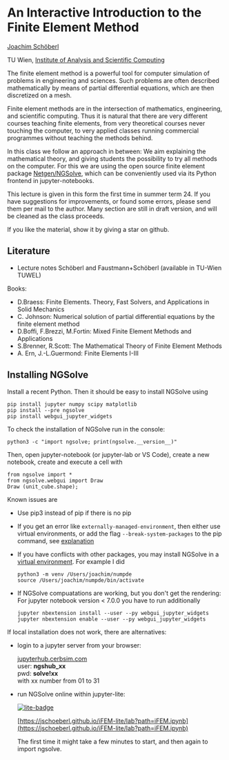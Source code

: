 # An Interactive Introduction to the Finite Element Method


[Joachim Schöberl](https://www.asc.tuwien.ac.at/~schoeberl)

TU Wien, [Institute of Analysis and Scientific Computing](https://www.tuwien.at/en/mg/asc)

The finite element method is a powerful tool for computer simulation of problems in engineering and sciences.
Such problems are often described mathematically by means of partial
differential equations, which are then discretized on a mesh.

Finite element methods are in the intersection of mathematics,
engineering, and scientific computing. Thus it is natural that there
are very different courses teaching finite elements, from very
theoretical courses never touching the computer, to very applied
classes running commercial programmes without teaching the methods
behind.

In this class we follow an approach in between: We aim explaining the
mathematical theory, and giving students the possibility to try all
methods on the computer. For this we are using the open source finite
element package [Netgen/NGSolve](https://www.ngsolve.org), which can be conveniently used via its
Python frontend in jupyter-notebooks.

This lecture is given in this form the first time in summer term 24.
If you have suggestions for improvements, or found some errors, please send them per mail
to the author.
Many section are still in draft version, and will be cleaned as the class proceeds.

If you like the material, show it by giving a star on github.


## Literature

* Lecture notes Schöberl and Faustmann+Schöberl (available in TU-Wien TUWEL)

Books:

* D.Braess: Finite Elements. Theory, Fast Solvers, and Applications in Solid Mechanics
* C. Johnson: Numerical solution of partial differential equations by the finite element method
* D.Boffi, F.Brezzi, M.Fortin: Mixed Finite Element Methods and Applications
* S.Brenner, R.Scott: The Mathematical Theory of Finite Element Methods
* A. Ern, J.-L.Guermond: Finite Elements I-III


## Installing NGSolve

Install a recent Python. Then it should be easy to install NGSolve using

    pip install jupyter numpy scipy matplotlib
    pip install --pre ngsolve
    pip install webgui_jupyter_widgets


To check the installation of NGSolve run in the console:

    python3 -c "import ngsolve; print(ngsolve.__version__)"

Then, open jupyter-notebook (or jupyter-lab or VS Code), create a new notebook, create and execute a cell with

    from ngsolve import *
    from ngsolve.webgui import Draw
    Draw (unit_cube.shape);


Known issues are
- Use pip3 instead of pip if there is no pip
- If you get an error like `externally-managed-environment`, then either use
virtual environments, or add the flag `--break-system-packages` to the pip command, see [explanation](https://veronneau.org/python-311-pip-and-breaking-system-packages.html)

- If you have conflicts with other packages, you may install NGSolve in a [virtual environment](https://docs.python.org/3/library/venv.html#creating-virtual-environments). For example I did

      python3 -m venv /Users/joachim/numpde
      source /Users/joachim/numpde/bin/activate

- If NGSolve compuatations are working, but you don't get the rendering: For jupyter notebook version < 7.0.0 you have to run additionally

      jupyter nbextension install --user --py webgui_jupyter_widgets
      jupyter nbextension enable --user --py webgui_jupyter_widgets
  


If local installation does not work, there are alternatives:

- login to a jupyter server from your browser:

  [jupyterhub.cerbsim.com](https://jupyterhub.cerbsim.com) <br>
  user: **ngshub_xx** <br>
  pwd:  **solve!xx** <br>
  with xx number from 01 to 31

  

- run NGSolve online within jupyter-lite:

  [![lite-badge](https://jupyterlite.rtfd.io/en/latest/_static/badge.svg)](https://jschoeberl.github.io/iFEM-lite/lab?path=iFEM.ipynb)

  [https://jschoeberl.github.io/iFEM-lite/lab?path=iFEM.ipynb](https://jschoeberl.github.io/iFEM-lite/lab?path=iFEM.ipynb)

  The first time it might take a few minutes to start, and then again to import ngsolve.
  



```{tableofcontents}
```
